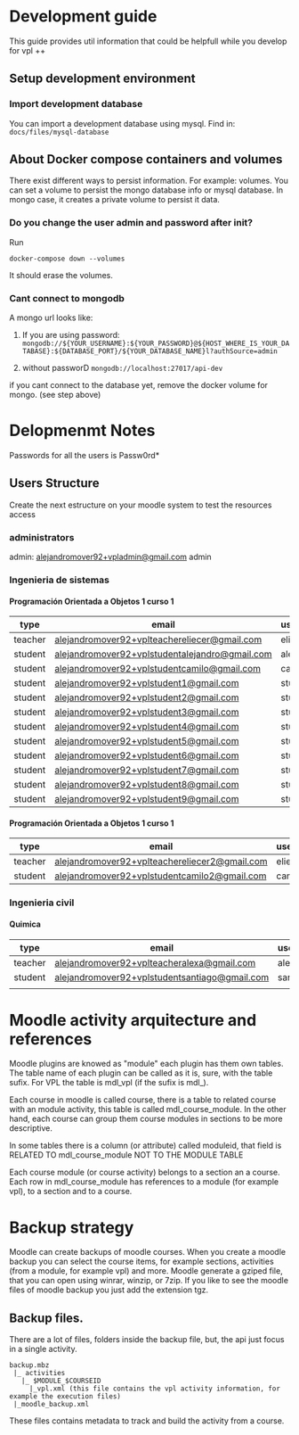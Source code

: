 # Development guide

This guide provides util information that could be helpfull while you develop for vpl ++

## Setup development environment

### Import development database

You can import a development database using mysql. Find in: `docs/files/mysql-database`

## About Docker compose containers and volumes

There exist different ways to persist information. For example: volumes. You can set a volume to persist
the mongo database info or mysql database. In mongo case, it creates a private volume to persist it data.

### Do you change the user admin and password after init?

Run 

```
docker-compose down --volumes
```

It should erase the volumes.

### Cant connect to mongodb

A mongo url looks like:

1. If you are using password: ```mongodb://${YOUR_USERNAME}:${YOUR_PASSWORD}@${HOST_WHERE_IS_YOUR_DATABASE}:${DATABASE_PORT}/${YOUR_DATABASE_NAME}l?authSource=admin```

2. without passworD `mongodb://localhost:27017/api-dev`

if you cant connect to the database yet, remove the docker volume for mongo. (see step above)


# Delopmenmt Notes

Passwords for all the users is Passw0rd*

## Users Structure

Create the next estructure on your moodle system to test the resources access

### administrators
admin: alejandromover92+vpladmin@gmail.com admin

### Ingenieria de sistemas

#### Programación Orientada a Objetos 1 curso 1

| type    | email                                          | username  | password  |   |
|---------|------------------------------------------------|-----------|-----------|---|
| teacher | alejandromover92+vplteachereliecer@gmail.com   | eliecer   | Passw0rd* |   |
| student | alejandromover92+vplstudentalejandro@gmail.com | alejandro | Passw0rd* |   |
| student | alejandromover92+vplstudentcamilo@gmail.com    | camilo    | Passw0rd* |   |
| student | alejandromover92+vplstudent1@gmail.com         | student01 | Passw0rd* |   |
| student | alejandromover92+vplstudent2@gmail.com         | student02 | Passw0rd* |   |
| student | alejandromover92+vplstudent3@gmail.com         | student03 | Passw0rd* |   |
| student | alejandromover92+vplstudent4@gmail.com         | student04 | Passw0rd* |   |
| student | alejandromover92+vplstudent5@gmail.com         | student05 | Passw0rd* |   |
| student | alejandromover92+vplstudent6@gmail.com         | student06 | Passw0rd* |   |
| student | alejandromover92+vplstudent7@gmail.com         | student07 | Passw0rd* |   |
| student | alejandromover92+vplstudent8@gmail.com         | student08 | Passw0rd* |   |
| student | alejandromover92+vplstudent9@gmail.com         | student09 | Passw0rd* |   |


#### Programación Orientada a Objetos 1 curso 1

| type    | email                                         | username | password  |   |
|---------|-----------------------------------------------|----------|-----------|---|
| teacher | alejandromover92+vplteachereliecer2@gmail.com | eliecer2 | Passw0rd* |   |
| student | alejandromover92+vplstudentcamilo2@gmail.com  | camilo2  | Passw0rd* |   |


### Ingenieria civil

#### Quimica

| type    | email                                         | username | password  |   |
|---------|-----------------------------------------------|----------|-----------|---|
| teacher | alejandromover92+vplteacheralexa@gmail.com    | alexa    | Passw0rd* |   |
| student | alejandromover92+vplstudentsantiago@gmail.com | santiago | Passw0rd* |   |
|         |                                               |          |           |   |

# Moodle activity arquitecture and references

Moodle plugins are knowed as "module" each plugin has them own tables. The table name of each plugin can be called as it is, sure, with the table sufix. For VPL the table is mdl_vpl (if the sufix is mdl_).

Each course in moodle is called course, there is a table to related course with an module activity, this table is called mdl_course_module. In the other hand, each course can group them course modules in sections to be more descriptive.

In some tables there is a column (or attribute) called moduleid, that field is RELATED TO mdl_course_module NOT TO THE MODULE TABLE

Each course module (or course activity) belongs to a section an a course. Each row in mdl_course_module has references to a module (for example vpl), to a section and to a course.


# Backup strategy

Moodle can create backups of moodle courses. When you create a moodle backup you can select the course items, for example sections, activities (from a module, for example vpl) and more. Moodle generate a gziped file, that you can open using winrar, winzip, or 7zip. If you like to see the moodle files of moodle backup you just add the extension tgz.

## Backup files.

There are a lot of files, folders inside the backup file, but, the api just focus in a single activity. 
```
backup.mbz
 |_ activities
   |_ $MODULE_$COURSEID
     |_vpl.xml (this file contains the vpl activity information, for example the execution files)
 |_moodle_backup.xml
```

These files contains metadata to track and build the activity from a course.
